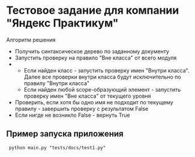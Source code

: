 # Тестовое задание для компании "Яндекс Практикум"

Алгоритм решения
* Получить синтаксическое дерево по заданному документу
* Запустить проверку на правило "Вне класса" от всего модуля
* 
  * Если найден класс - запустить проверку имен "Внутри класса". Далее все проверки 
              внутри 
        класса будут исключительно по правилу "Внутри класса"
  * Если найден любой scope-образующий элемент - запустить проверку имен "Вне класса" от 
       текущего уровня
* Проверить, если хотя бы одно имя не подходит по текущему правилу - завершить проверку с 
      результатом False
* Если нигде не возникло False - вернуть True


## Пример запуска приложения
```commandline
 python main.py "tests/docs/test1.py"
```